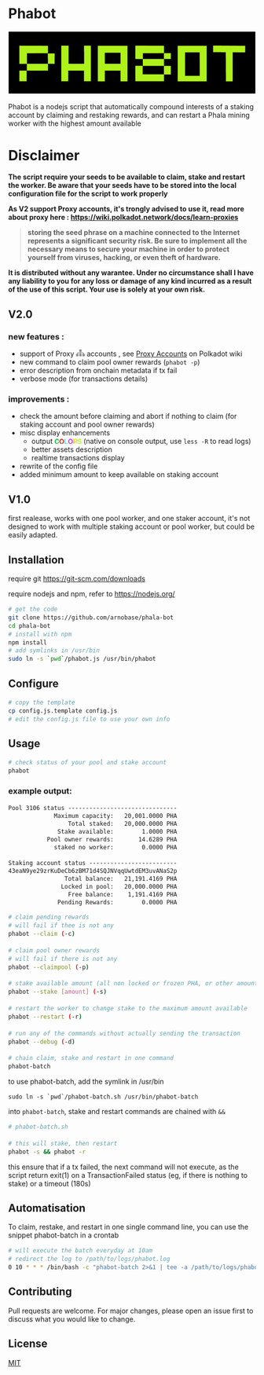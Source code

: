 # Phabot

![Phabot logo](img/phabot.png)

Phabot is a nodejs script that automatically compound interests of a staking account by claiming and restaking rewards, and can restart a Phala mining worker with the highest amount available

# Disclaimer
__The script require your seeds to be available to claim, stake and restart the worker. Be aware that your seeds have to be stored into the local configuration file for the script to work properly__

__As V2 support Proxy accounts, it's trongly advised to use it, read more about proxy here : https://wiki.polkadot.network/docs/learn-proxies__

>__storing the seed phrase on a machine connected to the Internet represents a significant security risk. Be sure to implement all the necessary means to secure your machine in order to protect yourself from viruses, hacking, or even theft of hardware.__

__It is distributed without any warantee. Under no circumstance shall I have any liability to you for any loss or damage of any kind incurred as a result of the use of this script. Your use is solely at your own risk.__

## V2.0
### new features :
- support of Proxy ![proxy](img/proxy.png) accounts  , see [Proxy Accounts](https://wiki.polkadot.network/docs/learn-proxies) on Polkadot wiki
- new command to claim pool owner rewards (`phabot -p`)
- error description from onchain metadata if tx fail
- verbose mode (for transactions details)
### improvements :
- check the amount before claiming and abort if nothing to claim (for staking account and pool owner rewards)
- misc display enhancements 
  - output ![colors](img/colors.png) (native on console output, use `less -R` to read logs)
  - better assets description
  - realtime transactions display
- rewrite of the config file
- added minimum amount to keep available on staking account

## V1.0
first realease, works with one pool worker, and one staker account, it's not designed to work with multiple staking account or pool worker, but could be easily adapted.

## Installation

require git https://git-scm.com/downloads

require nodejs and npm, refer to https://nodejs.org/

```bash
# get the code
git clone https://github.com/arnobase/phala-bot
cd phala-bot
# install with npm
npm install
# add symlinks in /usr/bin
sudo ln -s `pwd`/phabot.js /usr/bin/phabot
```

## Configure
```bash
# copy the template 
cp config.js.template config.js
# edit the config.js file to use your own info
```

## Usage

```bash
# check status of your pool and stake account
phabot
```
### example output: 
```
Pool 3106 status -------------------------------
             Maximum capacity:   20,001.0000 PHA
                 Total staked:   20,000.0000 PHA
              Stake available:        1.0000 PHA
           Pool owner rewards:       14.6289 PHA
             staked no worker:        0.0000 PHA

Staking account status -------------------------
43eaN9ye29zrKuDeCb6zBM71d4SQJNVqqUwtdEM3uvANaS2p
                Total balance:   21,191.4169 PHA
               Locked in pool:   20,000.0000 PHA
                 Free balance:    1,191.4169 PHA
              Pending Rewards:        0.0000 PHA
```

```bash
# claim pending rewards 
# will fail if thee is not any
phabot --claim (-c)

# claim pool owner rewards 
# will fail if there is not any
phabot --claimpool (-p)

# stake available amount (all non locked or frozen PHA, or other amount if specified)
phabot --stake [amount] (-s)

# restart the worker to change stake to the maximum amount available
phabot --restart (-r)

# run any of the commands without actually sending the transaction
phabot --debug (-d)

# chain claim, stake and restart in one command
phabot-batch
```

to use phabot-batch, add the symlink in /usr/bin

```
sudo ln -s `pwd`/phabot-batch.sh /usr/bin/phabot-batch
```

into `phabot-batch`, stake and restart commands are chained with `&&`
```bash
# phabot-batch.sh

# this will stake, then restart
phabot -s && phabot -r
```
this ensure that if a tx failed, the next command will not execute, as the script return exit(1) on a TransactionFailed status (eg, if there is nothing to stake) or a timeout (180s)

## Automatisation
To claim, restake, and restart in one single command line, you can use the snippet phabot-batch in a crontab

```bash
# will execute the batch everyday at 10am
# redirect the log to /path/to/logs/phabot.log
0 10 * * * /bin/bash -c "phabot-batch 2>&1 | tee -a /path/to/logs/phabot.log > /dev/null"
```

## Contributing
Pull requests are welcome. For major changes, please open an issue first to discuss what you would like to change.

## License
[MIT](https://choosealicense.com/licenses/mit/)